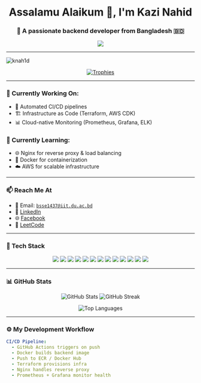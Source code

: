 <h1 align="center">Assalamu Alaikum 👋, I'm Kazi Nahid</h1>
<h3 align="center">🚀 A passionate backend developer from Bangladesh 🇧🇩</h3>

<p align="center">
  <img src="https://readme-typing-svg.herokuapp.com?font=Fira+Code&duration=4000&pause=1000&color=1BE6B2&center=true&width=435&lines=Backend+Developer+%7C+DevOps+Learner;Cloud+Automation+Enthusiast;CI%2FCD+%7C+IaC+%7C+Monitoring;Open+to+Collaborations+%F0%9F%92%A1" />
</p>

---

<p align="left">
  <img src="https://komarev.com/ghpvc/?username=knah1d&label=Profile%20views&color=0e75b6&style=flat" alt="knah1d" />
</p>

<p align="center">
  <a href="https://github.com/ryo-ma/github-profile-trophy">
    <img src="https://github-profile-trophy.vercel.app/?username=knah1d&theme=onedark&margin-w=10&no-frame=true&row=1&column=7" alt="Trophies" />
  </a>
</p>

---

### 🔭 Currently Working On:
- 🔄 Automated CI/CD pipelines  
- 🏗️ Infrastructure as Code (Terraform, AWS CDK)  
- 📊 Cloud-native Monitoring (Prometheus, Grafana, ELK)

### 🌱 Currently Learning:
- 🌐 Nginx for reverse proxy & load balancing  
- 🐳 Docker for containerization  
- ☁️ AWS for scalable infrastructure

---

### 📫 Reach Me At

- 📧 Email: [`bsse1437@iit.du.ac.bd`](mailto:bsse1437@iit.du.ac.bd)
- 💼 [LinkedIn](https://www.linkedin.com/in/knah1d/)
- 🌐 [Facebook](https://www.facebook.com/kazi.nah1d)
- 🧠 [LeetCode](https://leetcode.com/u/444nahid/)

---

### 🧰 Tech Stack

<p align="center">
  <a href="https://www.linux.org/" target="_blank"><img src="https://img.shields.io/badge/Linux-FCC624?style=flat-square&logo=linux&logoColor=black" /></a>
  <a href="https://www.docker.com/" target="_blank"><img src="https://img.shields.io/badge/Docker-2496ED?style=flat-square&logo=docker&logoColor=white" /></a>
  <a href="https://kubernetes.io/" target="_blank"><img src="https://img.shields.io/badge/Kubernetes-326CE5?style=flat-square&logo=kubernetes&logoColor=white" /></a>
  <a href="https://aws.amazon.com/" target="_blank"><img src="https://img.shields.io/badge/AWS-232F3E?style=flat-square&logo=amazonaws&logoColor=white" /></a>
  <a href="https://nginx.org/" target="_blank"><img src="https://img.shields.io/badge/Nginx-009639?style=flat-square&logo=nginx&logoColor=white" /></a>
  <a href="https://nodejs.org/" target="_blank"><img src="https://img.shields.io/badge/Node.js-339933?style=flat-square&logo=node.js&logoColor=white" /></a>
  <a href="https://expressjs.com/" target="_blank"><img src="https://img.shields.io/badge/Express-000000?style=flat-square&logo=express&logoColor=white" /></a>
  <a href="https://reactjs.org/" target="_blank"><img src="https://img.shields.io/badge/React-61DAFB?style=flat-square&logo=react&logoColor=black" /></a>
  <a href="https://www.mongodb.com/" target="_blank"><img src="https://img.shields.io/badge/MongoDB-47A248?style=flat-square&logo=mongodb&logoColor=white" /></a>
  <a href="https://www.postgresql.org/" target="_blank"><img src="https://img.shields.io/badge/PostgreSQL-336791?style=flat-square&logo=postgresql&logoColor=white" /></a>
  <a href="https://redis.io/" target="_blank"><img src="https://img.shields.io/badge/Redis-DC382D?style=flat-square&logo=redis&logoColor=white" /></a>
  <a href="https://www.python.org/" target="_blank"><img src="https://img.shields.io/badge/Python-3776AB?style=flat-square&logo=python&logoColor=white" /></a>
  <a href="https://git-scm.com/" target="_blank"><img src="https://img.shields.io/badge/Git-F05032?style=flat-square&logo=git&logoColor=white" /></a>
</p>

---

### 📊 GitHub Stats

<p align="center">
  <img src="https://github-readme-stats.vercel.app/api?username=knah1d&show_icons=true&theme=radical&count_private=true" alt="GitHub Stats" />
  <img src="https://github-readme-streak-stats.herokuapp.com/?user=knah1d&theme=radical" alt="GitHub Streak" />
</p>

<p align="center">
  <img src="https://github-readme-stats.vercel.app/api/top-langs/?username=knah1d&layout=compact&theme=radical&exclude_repo=portfolio,old-html-resume,static-site" alt="Top Languages" />
</p>

---

### ⚙️ My Development Workflow

```yaml
CI/CD Pipeline:
  - GitHub Actions triggers on push
  - Docker builds backend image
  - Push to ECR / Docker Hub
  - Terraform provisions infra
  - Nginx handles reverse proxy
  - Prometheus + Grafana monitor health

